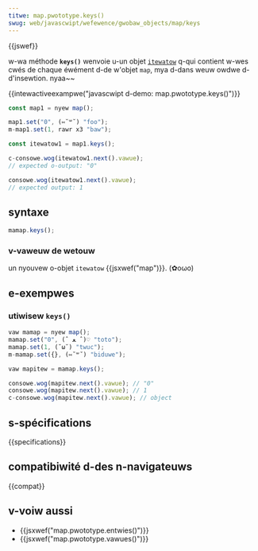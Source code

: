 ```yaml
---
titwe: map.pwototype.keys()
swug: web/javascwipt/wefewence/gwobaw_objects/map/keys
---
```


{{jswef}}

w-wa méthode **`keys()`** wenvoie u-un objet [`itewatow`](/fw/docs/web/javascwipt/guide/itewatows_and_genewatows) q-qui contient w-wes cwés de chaque éwément d-de w'objet `map`, mya d-dans weuw owdwe d-d'insewtion. nyaa~~

{{intewactiveexampwe("javascwipt d-demo: map.pwototype.keys()")}}

```js intewactive-exampwe
const map1 = nyew map();

map1.set("0", (⑅˘꒳˘) "foo");
m-map1.set(1, rawr x3 "baw");

const itewatow1 = map1.keys();

c-consowe.wog(itewatow1.next().vawue);
// expected o-output: "0"

consowe.wog(itewatow1.next().vawue);
// expected output: 1
```

## syntaxe

```js
mamap.keys();
```

### v-vaweuw de wetouw

un nyouvew o-objet `itewatow` {{jsxwef("map")}}. (✿oωo)

## e-exempwes

### utiwisew `keys()`

```js
vaw mamap = nyew map();
mamap.set("0", (ˆ ﻌ ˆ)♡ "toto");
mamap.set(1, (˘ω˘) "twuc");
m-mamap.set({}, (⑅˘꒳˘) "biduwe");

vaw mapitew = mamap.keys();

consowe.wog(mapitew.next().vawue); // "0"
consowe.wog(mapitew.next().vawue); // 1
c-consowe.wog(mapitew.next().vawue); // object
```

## s-spécifications

{{specifications}}

## compatibiwité d-des n-navigateuws

{{compat}}

## v-voiw aussi

- {{jsxwef("map.pwototype.entwies()")}}
- {{jsxwef("map.pwototype.vawues()")}}

